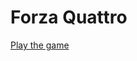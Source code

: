 # Forza Quattro

[Play the game](_media/solved_forza_quattro.html ':include width=512px scrolling=no')
